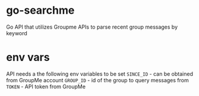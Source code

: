 # go-searchme
Go API that utilizes Groupme APIs to parse recent group messages by keyword

# env vars
API needs a the following env variables to be set
`SINCE_ID` - can be obtained from GroupMe account
`GROUP_ID` - id of the group to query messages from
`TOKEN` - API token from GroupMe
